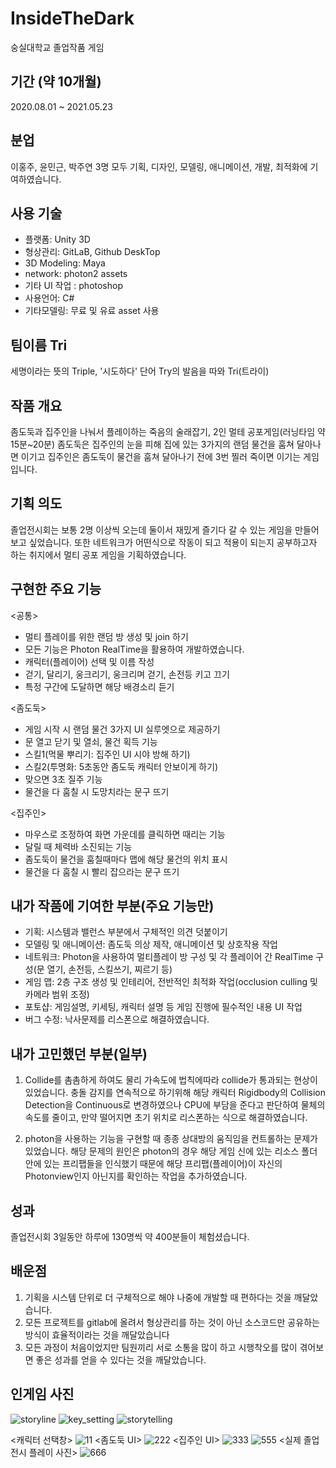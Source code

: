 # InsideTheDark
숭실대학교 졸업작품 게임

## 기간 (약 10개월)
2020.08.01 ~ 2021.05.23

## 분업
이홍주, 윤민근, 박주연
3명 모두 기획, 디자인, 모델링, 애니메이션, 개발, 최적화에 기여하였습니다.

## 사용 기술
* 플랫폼: Unity 3D
* 형상관리: GitLaB, Github DeskTop
* 3D Modeling: Maya
* network: photon2 assets
* 기타 UI 작업 : photoshop
* 사용언어: C#
* 기타모델링: 무료 및 유료 asset 사용

## 팀이름 Tri
세명이라는 뜻의 Triple, '시도하다' 단어 Try의 발음을 따와 Tri(트라이)

## 작품 개요
좀도둑과 집주인을 나눠서 플레이하는 죽음의 술래잡기, 2인 멀테 공포게임(러닝타임 약 15분~20분)
좀도둑은 집주인의 눈을 피해 집에 있는 3가지의 랜덤 물건을 훔쳐 달아나면 이기고
집주인은 좀도둑이 물건을 훔쳐 달아나기 전에 3번 찔러 죽이면 이기는 게임입니다.

## 기획 의도
졸업전시회는 보통 2명 이상씩 오는데 둘이서 재밌게 즐기다 갈 수 있는 게임을 만들어 보고 싶었습니다.
또한 네트워크가 어떤식으로 작동이 되고 적용이 되는지 공부하고자 하는 취지에서 멀티 공포 게임을 기획하였습니다.

## 구현한 주요 기능
<공통>
* 멀티 플레이를 위한 랜덤 방 생성 및 join 하기
* 모든 기능은 Photon RealTime을 활용하여 개발하였습니다.
* 캐릭터(플레이어) 선택 및 이름 작성
* 걷기, 달리기, 웅크리기, 웅크리며 걷기, 손전등 키고 끄기
* 특정 구간에 도달하면 해당 배경소리 듣기 

<좀도둑>
* 게임 시작 시 랜덤 물건 3가지 UI 실루엣으로 제공하기
* 문 열고 닫기 및 열쇠, 물건 획득 기능
* 스킬1(먹물 뿌리기: 집주인 UI 시야 방해 하기)
* 스킬2(투명화: 5초동안 좀도둑 캐릭터 안보이게 하기)
* 맞으면 3초 질주 기능
* 물건을 다 훔칠 시 도망치라는 문구 뜨기

<집주인>
* 마우스로 조정하여 화면 가운데를 클릭하면 때리는 기능
* 달릴 때 체력바 소진되는 기능
* 좀도둑이 물건을 훔칠때마다 맵에 해당 물건의 위치 표시
* 물건을 다 훔칠 시 빨리 잡으라는 문구 뜨기

## 내가 작품에 기여한 부분(주요 기능만)
* 기획: 시스템과 밸런스 부분에서 구체적인 의견 덧붙이기
* 모델링 및 애니메이션: 좀도둑 의상 제작, 애니메이션 및 상호작용 작업
* 네트워크: Photon을 사용하여 멀티플레이 방 구성 및 각 플레이어 간 RealTime 구성(문 열기, 손전등, 스킬쓰기, 찌르기 등)
* 게임 맵: 2층 구조 생성 및 인테리어, 전반적인 최적화 작업(occlusion culling 및 카메라 범위 조정)
* 포토샵: 게임설명, 키세팅, 캐릭터 설명 등 게임 진행에 필수적인 내용 UI 작업
* 버그 수정: 낙사문제를 리스폰으로 해결하였습니다.

## 내가 고민했던 부분(일부)
1. Collide를 촘촘하게 하여도 물리 가속도에 법칙에따라 collide가 통과되는 현상이 있었습니다. 
충돌 감지를 연속적으로 하기위해 해당 캐릭터 Rigidbody의 Collision Detection을 Continuous로 변경하였으나 CPU에 부담을 준다고 판단하여
물체의 속도를 줄이고, 만약 떨어지면 초기 위치로 리스폰하는 식으로 해결하였습니다.

2. photon을 사용하는 기능을 구현할 때 종종 상대방의 움직임을 컨트롤하는 문제가 있었습니다. 
해당 문제의 원인은 photon의 경우 해당 게임 신에 있는 리소스 폴더 안에 있는 프리팹들을 인식했기 때문에 
해당 프리팹(플레이어)이 자신의 Photonview인지 아닌지를 확인하는 작업을 추가하였습니다.

## 성과
졸업전시회 3일동안 하루에 130명씩 약 400분들이 체험셨습니다.

## 배운점
1. 기획을 시스템 단위로 더 구체적으로 해야 나중에 개발할 때 편하다는 것을 깨달았습니다.
2. 모든 프로젝트를 gitlab에 올려서 형상관리를 하는 것이 아닌 소스코드만 공유하는 방식이 효율적이라는 것을 깨달았습니다
3. 모든 과정이 처음이었지만 팀원끼리 서로 소통을 많이 하고 시행착오를 많이 겪어보면 좋은 성과를 얻을 수 있다는 것을 깨달았습니다.

## 인게임 사진
![storyline](https://user-images.githubusercontent.com/65024497/174811771-06e88a0d-bd96-42d3-bf66-cdc429820fc3.png)
![key_setting](https://user-images.githubusercontent.com/65024497/174811832-f46ea80f-1097-4805-905b-bdfeb80b6638.png)
![storytelling](https://user-images.githubusercontent.com/65024497/174812393-cc8c7b3a-d3d0-41fd-af19-2f65eb485305.png)

<캐릭터 선택창>
![11](https://user-images.githubusercontent.com/65024497/174815004-2c6e5b92-fcd6-41c8-b959-fa5fb5f0f00c.jpg)
<좀도둑 UI>
![222](https://user-images.githubusercontent.com/65024497/174815012-95ec4dd3-d500-4d19-9b3d-fe751df7c9d5.jpg)
<집주인 UI>
![333](https://user-images.githubusercontent.com/65024497/174815017-bf899dac-8118-457f-bd75-db55215494ca.jpg)
![555](https://user-images.githubusercontent.com/65024497/174815033-1ec824c2-9929-4be2-be8c-9b97fdf81768.jpg)
<실제 졸업 전시 플레이 사진>
![666](https://user-images.githubusercontent.com/65024497/174815065-396129a8-7317-4354-a0c1-59791962b908.png)


